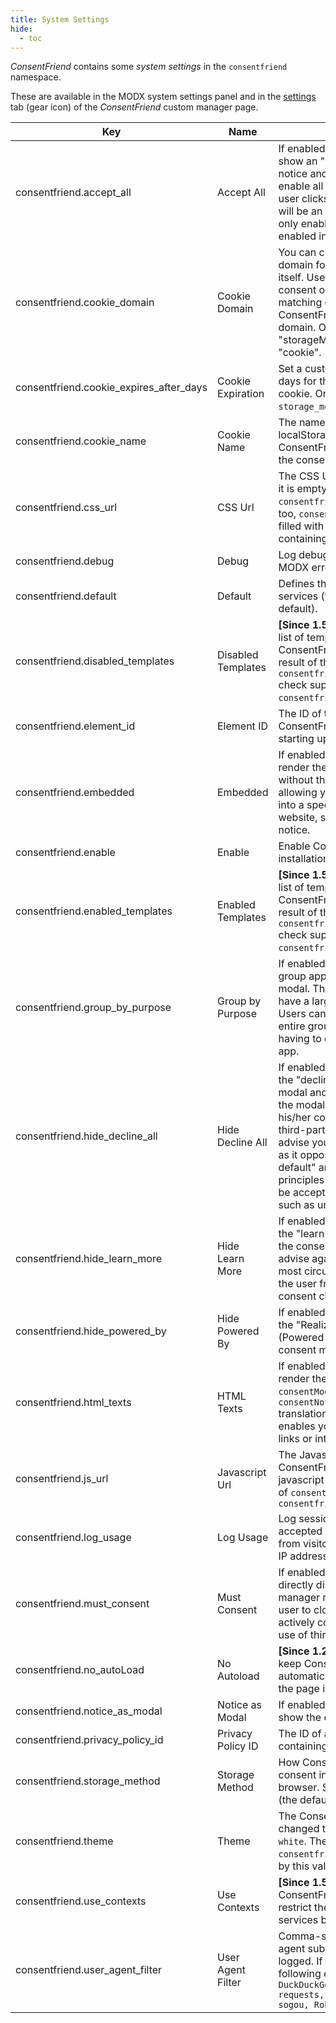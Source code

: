 ```yaml
---
title: System Settings
hide:
  - toc
---
```


_ConsentFriend_ contains some _system settings_ in the `consentfriend`
namespace.

These are available in the MODX system settings panel and in the
[settings](03_Custom_Manager_Page/05_Settings.md) tab (gear icon) of the
_ConsentFriend_ custom manager page.

| Key                                     | Name               | Description                                                                                                                                                                                                                                                                                                                                                                                          | Default       |
|-----------------------------------------|--------------------|------------------------------------------------------------------------------------------------------------------------------------------------------------------------------------------------------------------------------------------------------------------------------------------------------------------------------------------------------------------------------------------------------|---------------|
| consentfriend.accept_all                | Accept All         | If enabled, ConsentFriend will show an "accept all" button in the notice and modal, which will enable all third-party apps if the user clicks on it. If disabled, there will be an "accept" button that will only enable the apps that are enabled in the consent modal.                                                                                                                             | Yes           |
| consentfriend.cookie_domain             | Cookie Domain      | You can change the cookie domain for the consent manager itself. Use this if you want to get consent once for multiple matching domains. By default, ConsentFriend will use the current domain. Only relevant if "storageMethod" is set to "cookie".                                                                                                                                                 | -             |
| consentfriend.cookie_expires_after_days | Cookie Expiration  | Set a custom expiration time in days for the ConsentFriend cookie. Only relevant if `storage_method` is set to `cookie`.                                                                                                                                                                                                                                                                             | 365           |
| consentfriend.cookie_name               | Cookie Name        | The name of the cookie or localStorage entry that ConsentFriend will use for storing the consent information.                                                                                                                                                                                                                                                                                        | consentfriend |
| consentfriend.css_url                   | CSS Url            | The CSS Url for ConsentFriend. If it is empty and `consentfriend.js_url` is empty too, `consentfriend.js_url` will be filled with an url of a script containing the default styles.                                                                                                                                                                                                                  | -             |
| consentfriend.debug                     | Debug              | Log debug information in the MODX error log.                                                                                                                                                                                                                                                                                                                                                         | No            |
| consentfriend.default                   | Default            | Defines the default state for services (true=enabled by default).                                                                                                                                                                                                                                                                                                                                    | No            |
| consentfriend.disabled_templates        | Disabled Templates | **[Since 1.5.1]** Comma-separated list of template ids where ConsentFriend is disabled. The result of the `consentfriend.disabled_templates` check supersedes the result of `consentfriend.enabled_templates`.                                                                                                                                                                                       | -             |
| consentfriend.element_id                | Element ID         | The ID of the DIV element that ConsentFriend will create when starting up.                                                                                                                                                                                                                                                                                                                           | consentfriend |
| consentfriend.embedded                  | Embedded           | If enabled, ConsentFriend will will render the modal and notice without the modal background, allowing you to e.g. embed them into a specific element of your website, such as your privacy notice.                                                                                                                                                                                                  | No            |
| consentfriend.enable                    | Enable             | Enable ConsentFriend on this installation/context.                                                                                                                                                                                                                                                                                                                                                   | No            |
| consentfriend.enabled_templates         | Enabled Templates  | **[Since 1.5.1]** Comma-separated list of template ids where ConsentFriend is enabled. The result of the `consentfriend.disabled_templates` check supersedes the result of `consentfriend.enabled_templates`.                                                                                                                                                                                        | -             | 
| consentfriend.group_by_purpose          | Group by Purpose   | If enabled, ConsentFriend will group apps by their purpose in the modal. This is advisable if you have a large number of apps. Users can then enable or disable entire groups of apps instead of having to enable or disable every app.                                                                                                                                                              | Yes           |
| consentfriend.hide_decline_all          | Hide Decline All   | If enabled, ConsentFriend will hide the "decline" button in the consent modal and force the user to open the modal in order to change his/her consent or disable all third-party apps. We strongly advise you to not use this feature, as it opposes the "privacy by default" and "privacy by design" principles of the GDPR (but might be acceptable in other legislations such as under the CCPA). | No            |
| consentfriend.hide_learn_more           | Hide Learn More    | If enabled, ConsentFriend will hide the "learn more/customize" link in the consent notice. We strongly advise against using this under most circumstances, as it keeps the user from customizing his/her consent choices.                                                                                                                                                                            | No            |
| consentfriend.hide_powered_by           | Hide Powered By    | If enabled, ConsentFriend will hide the "Realized with ConsentFriend (Powered by Klaro!)" link in the consent modal.                                                                                                                                                                                                                                                                                 | No            |
| consentfriend.html_texts                | HTML Texts         | If enabled, ConsentFriend will render the texts given in the `consentModal.description` and `consentNotice.description` translations as HTML. This enables you to e.g. add custom links or interactive content.                                                                                                                                                                                      | -             |
| consentfriend.js_url                    | Javascript Url     | The Javascript Url for ConsentFriend. If it is empty, the javascript is selected by the value of `consentfriend.css_url` or `consentfriend.theme`                                                                                                                                                                                                                                                    | -             |
| consentfriend.log_usage                 | Log Usage          | Log session-based usage of accepted and denied services from visitors with an anonymized IP address for later analysis.                                                                                                                                                                                                                                                                              | No            |
| consentfriend.must_consent              | Must Consent       | If enabled, ConsentFriend will directly display the consent manager modal and not allow the user to close it before having actively consented or declined the use of third-party applications.                                                                                                                                                                                                       | No            |
| consentfriend.no_autoLoad               | No Autoload        | **[Since 1.2.0]** If enabled, it will keep ConsentFriend from automatically loading itself when the page is being loaded.                                                                                                                                                                                                                                                                            | No            |
| consentfriend.notice_as_modal           | Notice as Modal    | If enabled, ConsentFriend will show the cookie notice as modal.                                                                                                                                                                                                                                                                                                                                      | No            |
| consentfriend.privacy_policy_id         | Privacy Policy ID  | The ID of a MODX resource containing the privacy policy.                                                                                                                                                                                                                                                                                                                                             | site_start    |
| consentfriend.storage_method            | Storage Method     | How ConsentFriend persists consent information in the browser. Specify either `cookie` (the default) or `localStorage`.                                                                                                                                                                                                                                                                              | cookie        |
| consentfriend.theme                     | Theme              | The ConsentFriend [theme](05_Themes.md). Can be changed to `black`, `dark`, `light`, `white`. The value of `consentfriend.css_url` is affected by this value.                                                                                                                                                                                                                                        | -             |
| consentfriend.use_contexts              | Use Contexts       | **[Since 1.5.0]** If enabled, ConsentFriend allows you to restrict the displayed and used services by context.                                                                                                                                                                                                                                                                                       | No            |
| consentfriend.user_agent_filter         | User Agent Filter  | Comma-separated list of user agent substrings that are not logged. If this value is empty the following entry is used: `Bot, DuckDuckGo, Googlebot, python-requests, petalbot, SiteDash, sogou, Robot`                                                                                                                                                                                               | -             |
